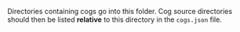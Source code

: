 Directories containing cogs go into this folder. Cog source directories should then be listed **relative** to this
directory in the `cogs.json` file.